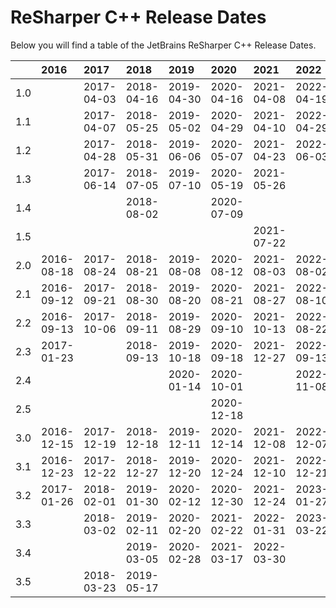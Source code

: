 # ReSharper C++ Release Dates
Below you will find a table of the JetBrains ReSharper C++ Release Dates.

|     | 2016       | 2017       | 2018       | 2019       | 2020       | 2021       | 2022       | 2023       |
|----:|:-----------|:-----------|:-----------|:-----------|:-----------|:-----------|:-----------|:-----------|
| 1.0 |            | 2017-04-03 | 2018-04-16 | 2019-04-30 | 2020-04-16 | 2021-04-08 | 2022-04-19 | 2023-04-05 |
| 1.1 |            | 2017-04-07 | 2018-05-25 | 2019-05-02 | 2020-04-29 | 2021-04-10 | 2022-04-29 | 2023-04-26 |
| 1.2 |            | 2017-04-28 | 2018-05-31 | 2019-06-06 | 2020-05-07 | 2021-04-23 | 2022-06-03 |            |
| 1.3 |            | 2017-06-14 | 2018-07-05 | 2019-07-10 | 2020-05-19 | 2021-05-26 |            |            |
| 1.4 |            |            | 2018-08-02 |            | 2020-07-09 |            |            |            |
| 1.5 |            |            |            |            |            | 2021-07-22 |            |            |
| 2.0 | 2016-08-18 | 2017-08-24 | 2018-08-21 | 2019-08-08 | 2020-08-12 | 2021-08-03 | 2022-08-02 |            |
| 2.1 | 2016-09-12 | 2017-09-21 | 2018-08-30 | 2019-08-20 | 2020-08-21 | 2021-08-27 | 2022-08-10 |            |
| 2.2 | 2016-09-13 | 2017-10-06 | 2018-09-11 | 2019-08-29 | 2020-09-10 | 2021-10-13 | 2022-08-22 |            |
| 2.3 | 2017-01-23 |            | 2018-09-13 | 2019-10-18 | 2020-09-18 | 2021-12-27 | 2022-09-13 |            |
| 2.4 |            |            |            | 2020-01-14 | 2020-10-01 |            | 2022-11-08 |            |
| 2.5 |            |            |            |            | 2020-12-18 |            |            |            |
| 3.0 | 2016-12-15 | 2017-12-19 | 2018-12-18 | 2019-12-11 | 2020-12-14 | 2021-12-08 | 2022-12-07 |            |
| 3.1 | 2016-12-23 | 2017-12-22 | 2018-12-27 | 2019-12-20 | 2020-12-24 | 2021-12-10 | 2022-12-21 |            |
| 3.2 | 2017-01-26 | 2018-02-01 | 2019-01-30 | 2020-02-12 | 2020-12-30 | 2021-12-24 | 2023-01-27 |            |
| 3.3 |            | 2018-03-02 | 2019-02-11 | 2020-02-20 | 2021-02-22 | 2022-01-31 | 2023-03-22 |            |
| 3.4 |            |            | 2019-03-05 | 2020-02-28 | 2021-03-17 | 2022-03-30 |            |            |
| 3.5 |            | 2018-03-23 | 2019-05-17 |            |            |            |            |            |